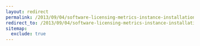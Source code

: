 ```yaml
---
layout: redirect
permalink: /2013/09/04/software-licensing-metrics-instance-installation
redirect_to: /2013/09/04/software-licensing-metrics-instance-installation/
sitemap:
  exclude: true
---
```

